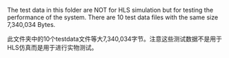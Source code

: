 The test data in this folder are NOT for HLS simulation but for testing the performance of the system. There are 10 test data files with the same size 7,340,034 Bytes.

此文件夹中的10个testdata文件等大7,340,034字节。注意这些测试数据不是用于HLS仿真而是用于进行实物测试。
